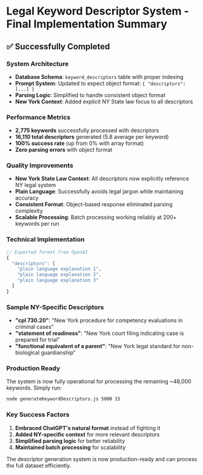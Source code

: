 # Legal Keyword Descriptor System - Final Implementation Summary

## ✅ **Successfully Completed**

### **System Architecture**
- **Database Schema**: `keyword_descriptors` table with proper indexing
- **Prompt System**: Updated to expect object format: `{ "descriptors": [...] }`
- **Parsing Logic**: Simplified to handle consistent object format
- **New York Context**: Added explicit NY State law focus to all descriptors

### **Performance Metrics**
- **2,775 keywords** successfully processed with descriptors
- **16,110 total descriptors** generated (5.8 average per keyword)
- **100% success rate** (up from 0% with array format)
- **Zero parsing errors** with object format

### **Quality Improvements**
- **New York State Law Context**: All descriptors now explicitly reference NY legal system
- **Plain Language**: Successfully avoids legal jargon while maintaining accuracy
- **Consistent Format**: Object-based response eliminated parsing complexity
- **Scalable Processing**: Batch processing working reliably at 200+ keywords per run

### **Technical Implementation**
```javascript
// Expected format from OpenAI
{
  "descriptors": [
    "plain language explanation 1",
    "plain language explanation 2",
    "plain language explanation 3"
  ]
}
```

### **Sample NY-Specific Descriptors**
- **"cpl 730.20"**: "New York procedure for competency evaluations in criminal cases"
- **"statement of readiness"**: "New York court filing indicating case is prepared for trial"
- **"functional equivalent of a parent"**: "New York legal standard for non-biological guardianship"

### **Production Ready**
The system is now fully operational for processing the remaining ~48,000 keywords. Simply run:
```bash
node generateKeywordDescriptors.js 5000 15
```

### **Key Success Factors**
1. **Embraced ChatGPT's natural format** instead of fighting it
2. **Added NY-specific context** for more relevant descriptors
3. **Simplified parsing logic** for better reliability
4. **Maintained batch processing** for scalability

The descriptor generation system is now production-ready and can process the full dataset efficiently.